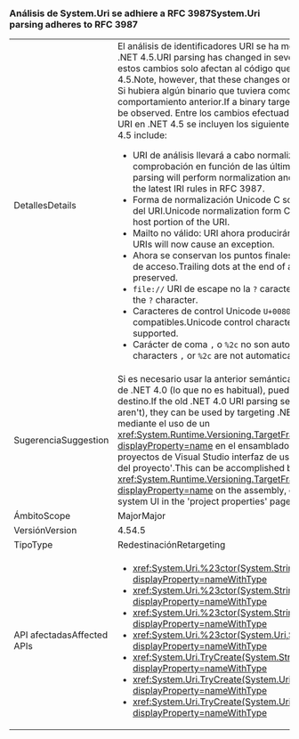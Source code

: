 ### <a name="systemuri-parsing-adheres-to-rfc-3987"></a><span data-ttu-id="8aa48-101">Análisis de System.Uri se adhiere a RFC 3987</span><span class="sxs-lookup"><span data-stu-id="8aa48-101">System.Uri parsing adheres to RFC 3987</span></span>

|   |   |
|---|---|
|<span data-ttu-id="8aa48-102">Detalles</span><span class="sxs-lookup"><span data-stu-id="8aa48-102">Details</span></span>|<span data-ttu-id="8aa48-103">El análisis de identificadores URI se ha modificado de diferentes formas en .NET 4.5.</span><span class="sxs-lookup"><span data-stu-id="8aa48-103">URI parsing has changed in several ways in .NET 4.5.</span></span> <span data-ttu-id="8aa48-104">No obstante, estos cambios solo afectan al código que tenga como destino .NET 4.5.</span><span class="sxs-lookup"><span data-stu-id="8aa48-104">Note, however, that these changes only affect code targeting .NET 4.5.</span></span> <span data-ttu-id="8aa48-105">Si hubiera algún binario que tuviera como destino .NET 4.0, presentaría el comportamiento anterior.</span><span class="sxs-lookup"><span data-stu-id="8aa48-105">If a binary targets .NET 4.0, the old behavior will be observed.</span></span> <span data-ttu-id="8aa48-106">Entre los cambios efectuados en el análisis de identificadores URI en .NET 4.5 se incluyen los siguientes:</span><span class="sxs-lookup"><span data-stu-id="8aa48-106">Changes to URI parsing in .NET 4.5 include:</span></span><ul><li><span data-ttu-id="8aa48-107">URI de análisis llevará a cabo normalización y carácter de comprobación en función de las últimas reglas IRI en RFC 3987.</span><span class="sxs-lookup"><span data-stu-id="8aa48-107">URI parsing will perform normalization and character checking according to the latest IRI rules in RFC 3987.</span></span></li><li><span data-ttu-id="8aa48-108">Forma de normalización Unicode C solo se realizará en la parte del host del URI.</span><span class="sxs-lookup"><span data-stu-id="8aa48-108">Unicode normalization form C will only be performed on the host portion of the URI.</span></span></li><li><span data-ttu-id="8aa48-109">Mailto no válido: URI ahora producirán una excepción.</span><span class="sxs-lookup"><span data-stu-id="8aa48-109">Invalid mailto: URIs will now cause an exception.</span></span></li><li><span data-ttu-id="8aa48-110">Ahora se conservan los puntos finales al final de un segmento de ruta de acceso.</span><span class="sxs-lookup"><span data-stu-id="8aa48-110">Trailing dots at the end of a path segment are now preserved.</span></span></li><li><span data-ttu-id="8aa48-111"><code>file://</code> URI de escape no la <code>?</code> caracteres.</span><span class="sxs-lookup"><span data-stu-id="8aa48-111"><code>file://</code> URIs do not escape the <code>?</code> character.</span></span></li><li><span data-ttu-id="8aa48-112">Caracteres de control Unicode <code>U+0080</code> a través de <code>U+009F</code> no son compatibles.</span><span class="sxs-lookup"><span data-stu-id="8aa48-112">Unicode control characters <code>U+0080</code> through <code>U+009F</code> are not supported.</span></span></li><li><span data-ttu-id="8aa48-113">Carácter de coma <code>,</code> o <code>%2c</code> no son automáticamente sin escape.</span><span class="sxs-lookup"><span data-stu-id="8aa48-113">Comma characters <code>,</code> or <code>%2c</code> are not automatically unescaped.</span></span></li></ul>|
|<span data-ttu-id="8aa48-114">Sugerencia</span><span class="sxs-lookup"><span data-stu-id="8aa48-114">Suggestion</span></span>|<span data-ttu-id="8aa48-115">Si es necesario usar la anterior semántica de análisis de identificadores URI de .NET 4.0 (lo que no es habitual), puede usarse eligiendo .NET 4.0 como destino.</span><span class="sxs-lookup"><span data-stu-id="8aa48-115">If the old .NET 4.0 URI parsing semantics are necessary (they often aren't), they can be used by targeting .NET 4.0.</span></span> <span data-ttu-id="8aa48-116">Esto puede realizarse mediante el uso de un <xref:System.Runtime.Versioning.TargetFrameworkAttribute?displayProperty=name> en el ensamblado, o a través del sistema de proyectos de Visual Studio interfaz de usuario en la página 'propiedades del proyecto'.</span><span class="sxs-lookup"><span data-stu-id="8aa48-116">This can be accomplished by using a <xref:System.Runtime.Versioning.TargetFrameworkAttribute?displayProperty=name> on the assembly, or through Visual Studio's project system UI in the 'project properties' page.</span></span>|
|<span data-ttu-id="8aa48-117">Ámbito</span><span class="sxs-lookup"><span data-stu-id="8aa48-117">Scope</span></span>|<span data-ttu-id="8aa48-118">Major</span><span class="sxs-lookup"><span data-stu-id="8aa48-118">Major</span></span>|
|<span data-ttu-id="8aa48-119">Versión</span><span class="sxs-lookup"><span data-stu-id="8aa48-119">Version</span></span>|<span data-ttu-id="8aa48-120">4.5</span><span class="sxs-lookup"><span data-stu-id="8aa48-120">4.5</span></span>|
|<span data-ttu-id="8aa48-121">Tipo</span><span class="sxs-lookup"><span data-stu-id="8aa48-121">Type</span></span>|<span data-ttu-id="8aa48-122">Redestinación</span><span class="sxs-lookup"><span data-stu-id="8aa48-122">Retargeting</span></span>|
|<span data-ttu-id="8aa48-123">API afectadas</span><span class="sxs-lookup"><span data-stu-id="8aa48-123">Affected APIs</span></span>|<ul><li><xref:System.Uri.%23ctor(System.String)?displayProperty=nameWithType></li><li><xref:System.Uri.%23ctor(System.String,System.Boolean)?displayProperty=nameWithType></li><li><xref:System.Uri.%23ctor(System.String,System.UriKind)?displayProperty=nameWithType></li><li><xref:System.Uri.%23ctor(System.Uri,System.String)?displayProperty=nameWithType></li><li><xref:System.Uri.TryCreate(System.String,System.UriKind,System.Uri@)?displayProperty=nameWithType></li><li><xref:System.Uri.TryCreate(System.Uri,System.String,System.Uri@)?displayProperty=nameWithType></li><li><xref:System.Uri.TryCreate(System.Uri,System.Uri,System.Uri@)?displayProperty=nameWithType></li></ul>|

